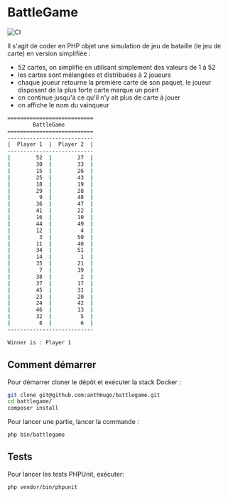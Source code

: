 # BattleGame 
![CI](https://github.com/anthHugo/battlegame/workflows/CI/badge.svg)

Il s'agit de coder en PHP objet une simulation de jeu de bataille (le jeu de carte) en version simplifiée :

* 52 cartes, on simplifie en utilisant simplement des valeurs de 1 à 52
* les cartes sont mélangées et distribuées à 2 joueurs
* chaque joueur retourne la première carte de son paquet, le joueur disposant de la plus forte carte marque un point
* on continue jusqu'à ce qu'il n'y ait plus de carte à jouer
* on affiche le nom du vainqueur

```bash
===========================
        BattleGame
===========================
---------------------------
|  Player 1  |  Player 2  |
---------------------------
|        52  |        27  |
|        30  |        33  |
|        15  |        26  |
|        25  |        43  |
|        18  |        19  |
|        29  |        28  |
|         9  |        48  |
|        36  |        47  |
|        41  |        22  |
|        16  |        10  |
|        44  |        49  |
|        12  |         4  |
|         3  |        50  |
|        11  |        40  |
|        34  |        51  |
|        14  |         1  |
|        35  |        21  |
|         7  |        39  |
|        38  |         2  |
|        37  |        17  |
|        45  |        31  |
|        23  |        20  |
|        24  |        42  |
|        46  |        13  |
|        32  |         5  |
|         8  |         6  |
---------------------------

Winner is : Player 1
```

## Comment démarrer

Pour démarrer cloner le dépôt et exécuter la stack Docker  :

```bash
git clone git@github.com:anthHugo/battlegame.git
cd battlegame/
composer install
```

Pour lancer une partie, lancer la commande :

```bash
php bin/battlegame
```

## Tests

Pour lancer les tests PHPUnit, exécuter:

```bash
php vendor/bin/phpunit
```